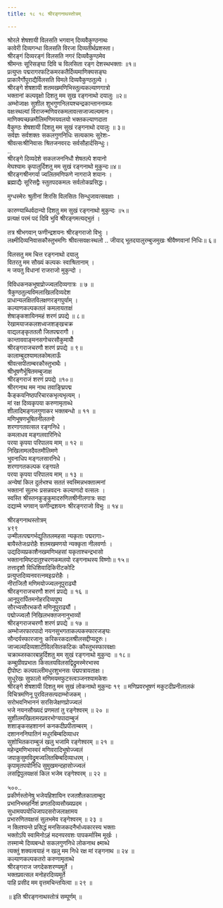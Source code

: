 ```yaml
---
title: १८ १८ श्रीरङ्गनाथस्तोत्रम्

---
```

 श्रोरले शेषशायी विलसति भगवान् दिव्यवैकुण्ठनाथः  
कावेरी दिव्यगन्धा विलसति विरजा दिव्यतीर्थप्रशस्ता।  
श्रीरङ्गं दिव्यरङ्गं विलसति नगरं दिव्यवैकुण्ठमेव  
श्रीमन्तः सूरिसङ्घा दिवि च विलसिता रङ्ग देशस्थभक्ताः ॥१॥  
प्रत्युप्तः पद्मरागरफटिकमरकतैर्दिव्यमाणिक्यसङ्घः  
प्राकारैर्गोपुराद्यैर्विलसति विमले दिव्यवैकुण्ठतुल्ये ।  
श्रीरङ्गे शेषशायी शतमखमणिभिस्तुल्यकल्याणगात्रो  
भक्तानां कल्पवृक्षो दिशतु मम सुख रङ्गनाथो दयालुः ॥२॥  
अम्भोजाक्षः सुशील शुभगुणनिलयश्चन्द्रकान्ताननाब्जः  
वक्षःस्थल्यां विराजन्मणिवरकमलावत्सजाज्वल्यमानः।  
माणिक्यच्छन्नमौलिमणिमयवलयो भक्तकल्याणदाता  
वैकुण्ठः शेषशायी दिशतु मम सुखं रङ्गनाथो दयालुः ॥ ३॥  
सर्वज्ञः सर्वशक्तः सकलगुणनिधिः सत्यकामः सुरेशः-  
श्रीवत्सःश्रीनिवासः श्रितजनवरदः सर्वसौहार्दसिन्धुः।  
..  
श्रीरङ्गे दिव्यदेशे सकलजननिधौ शेषतल्पे शयानो  
मेघश्यामः कृपालुर्दिशतु मम सुखं रङ्गनाथो मुकुन्दः॥४॥  
श्रीरङ्गश्रीनगर्या ज्वलितमणिफणे नागराजे शयानः ।  
ब्रह्माद्यैः सूरिसद्वैः स्तुतपदकमलः सर्वलोकप्रसिद्धः।  

मुग्धस्मेरः श्रुतीनां शिरसि विलसितः सिन्धुजावत्सवक्षाः ।  

कारुण्याब्धिर्वदान्यो दिशतु मम सुखं रङ्गनाथो मुकुन्दः ॥५॥  
प्रत्यक्षं परमं पदं दिवि भुवि श्रीरङ्गमत्यद्भुतं ।  

तत्र श्रीभगवान् फणीन्द्रशयनः श्रीरङ्गराजो विभुः ।  
लक्ष्मीदिव्यनिवासकौस्तुभमणिः श्रीवत्सवक्षःस्थलो .. जीयाद् भूतदयालुरम्बुजमुखः श्रीवैष्णवानां निधिः॥ ६॥  

विलसतु मम चित्त रङ्गनाथो दयालु  
वितरतु मम सौख्यं कल्पकः स्वाश्रितानाम् ।  
म जयतु विधानां राजराजो मुकुन्दो ।  

विविधकनकभूषाप्रोज्ज्वलदिव्यगात्रः ॥ ७ ॥  
त्रैकुण्ठतुल्यविमलाखिलदिव्यदेश  
प्राधान्यलक्षितविलक्षणरङ्गपुर्याम् ।  
कल्याणकल्पकतलं कमलायताक्षं  
शेषाङ्कशायिनमहं शरणं प्रपद्ये ॥ ८॥  
रेखामयाजकलशध्वजशङ्खचक्र  
वाद्यलङ्कृततलौ जितपद्मरागौ ।  
कान्ताववाङ्मनसगोचरसौकुमायौँ  
श्रीरङ्गराजचरणौ शरणं प्रपद्ये ॥ ९॥  
कालाम्बुदश्यामलकोमलाऊँ  
श्रीवत्सपीताम्बरकौस्तुभाथैः ।  
श्रीभूषणैर्भूषितमम्बुजाक्ष  
श्रीरङ्गराजं शरणं प्रपद्ये ॥१०॥  
श्रीरगनाथ मम नाथ तवाङ्घ्रिपद्म  
कैङ्कयनिष्ठपरिचारकभृत्यभृत्यम् ।  
मां रक्ष दिव्यकृपया करुणामृताब्धे  
शीलादिमङ्गलगुणाकर भक्तबन्धो ॥ ११ ॥  
मणिभूषणभूषितनीलतनो  
शरणागतवत्सल रङ्गनिधे ।  
कमलाधव मङ्गलवारिनिधे  
परया कृपया परिपालय माम् ॥ १२ ॥  
निखिलामलदैवतमौलिमणे  
भुवनाधिप मङ्गलसारनिधे ।  
शरणागतकल्पक रङ्गपते  
परया कृपया परिपालय माम् ॥ १३ ॥  
अन्येषां किल दुर्लभश्च सततं स्वस्मिन्नभक्तात्मनां  
भक्तानां सुलभः प्रसन्नवदनः कल्याणदो वत्सलः ।  
स्वस्ति श्रीस्तनकुङ्कुमादरुणितश्रीनीलगात्रः सदा  
दद्याम्मे भगवान् फणीन्द्रशयनः श्रीरङ्गराजो विभुः ॥ १४॥  

श्रीरङ्गनाथस्तोत्रम्  
४९९  
उन्मीलत्पद्मगर्भद्युतितलमहसा न्यकृताः पद्मरागाः-  
बायैस्तेजःप्ररोहैः शतमखमणयो न्यक्कृता नीलवर्णाः ।  
उद्यदिव्यप्रकाशैनखमणिभहसां यकृताश्चन्द्रभासो  
भक्तानामिष्टदातुश्चरणकमलयो रङ्गनाथस्य विष्णोः॥ १५॥  
तत्तादृशौ विधिशिवादिकिरीटकोटि  
प्रत्युप्तदिव्यनवरत्नमइःप्ररोहैः ।  
नीराजितौ मणिमयोज्ज्वलनूपुराढ्यौ  
श्रीरङ्गराजचरणौ शरणं प्रपद्ये ॥ १६ ॥  
आनूपुरार्पितमनोहरदिव्यपुष्प  
सौरभ्यसौरभकरौ मणिनूपुराढ्यौं ।  
पद्मोज्ज्वलौ निखिलभक्तजनानुभाव्यों  
श्रीरङ्गराजचरणौ शरणं प्रपद्ये ॥ १७ ॥  
अम्भोजरफारपादो नयनसुभगताकल्पकस्फारजङ्घः  
सौन्दर्यस्फारजानुः करिकरकदलश्रीलसद्दीप्यदूरुः।  
जाज्वल्यदिव्यशाटीविलसितकटिकः कौस्तुभस्फारवक्षाः  
चक्राब्जस्कारबाहुर्दिशतु मम सुखं रङ्गनाथो मुकुन्दः ॥ १८॥  
कम्बुग्रीवप्रभातः किसलयविलसद्विद्रुमस्मेरभास्व  
द्दीपोष्टः कल्पवल्लीमधुरशुभनसः पद्मपत्रायताक्षः।  
सुधूरेखः सुफालो मणिमयमफुटस्त्वञ्जनश्यामकेशः  
श्रीरङ्गे शेषशायी दिशतु मम सुखं लोकनाथो मुकुन्दः १९ ॥ मणिप्रवरभूषणं मकुटदीप्रनीलालकं  
विचित्रमणिनू पुरविलसत्पदाम्भोजकम् ।  
सरोभवनिभाननं सरसिजेक्षणप्रोज्ज्वलं  
भजे नयनसौख्यदं प्रणमतां तु रङ्गेश्वरम् ॥ २० ॥  
सुशीलमखिलामरप्रवरभोग्यपादाम्बुजं  
शशाङ्कसहशाननं कनकदीप्रपीताम्बरम् ।  
दशानननिघातिनं मधुरबिम्बदिव्याधर  
सुशोभितकराम्बुजं खलु भजामि रङ्गेश्वरम् ॥ २१ ॥  
महेन्द्रमणिभास्वरं मणिवरादिभूषोज्ज्वलं  
जपाकुसुमविद्रुमज्वलितबिम्बदिव्याधरम् ।  
कृपामृतपयोनिधि सुमुखमन्दहासोज्ज्वलं  
लसद्विपुलवक्षसं किल भजेम रङ्गेश्वरम् ॥ २२ ॥  

५००..  
प्रकीर्णस्तोनेषु भजेयहिशायिन रजतशैलकालाम्बुद  
प्रभानिभमहर्निशं प्रणतदिव्यसौख्यप्रदम ।  
सुधामयपयोधिजापदसरोजलाक्षामय  
प्रभारुणितवक्षसं सुलभमेव रङ्गेश्वरम् ॥ २३ ॥  
न क्लिश्यन्ते प्रसिद्धं मनसिजकदनैर्भाध्यकारस्य भक्ताः  
भक्तोऽपि स्वामिनोऽहं मदनपरवशः पापकर्मास्मि मूर्खः ।  
तस्मान्मे दिव्यबन्धो सकलगुणनिधे लोकनाथ क्ष्माब्धे  
त्यक्तुं शक्यत्वयाहं न खलु मम निधे रक्ष मां रङ्गनाथ ॥ २४ ॥  
कल्याणकल्पकतरो करुणामृताब्धे  
श्रीरङ्गराज जगदेकशरण्यमूर्ते ।  
भक्तप्रवत्सल मनोहरदिव्यमूर्ते  
पाहि प्रसीद मम वृत्तमचिन्तयित्वा ॥ २९ ॥  

॥ इति श्रीरङ्गनाथस्तोत्रं सम्पूर्णम् ॥  